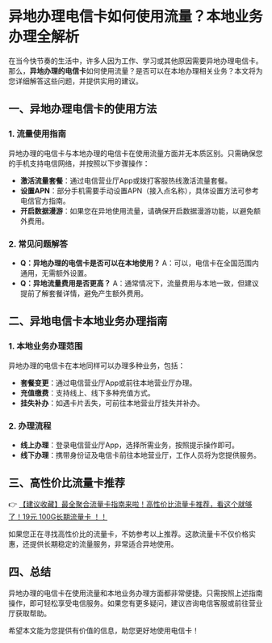# 异地办理电信卡如何使用流量？本地业务办理全解析

在当今快节奏的生活中，许多人因为工作、学习或其他原因需要异地办理电信卡。那么，**异地办理的电信卡**如何使用流量？是否可以在本地办理相关业务？本文将为您详细解答这些问题，并提供实用的建议。

## 一、异地办理电信卡的使用方法

### 1. 流量使用指南
异地办理的电信卡与本地办理的电信卡在使用流量方面并无本质区别。只需确保您的手机支持电信网络，并按照以下步骤操作：
- **激活流量套餐**：通过电信营业厅App或拨打客服热线激活流量套餐。
- **设置APN**：部分手机需要手动设置APN（接入点名称），具体设置方法可参考电信官方指南。
- **开启数据漫游**：如果您在异地使用流量，请确保开启数据漫游功能，以避免额外费用。

### 2. 常见问题解答
- **Q：异地办理的电信卡是否可以在本地使用？**
  A：可以，电信卡在全国范围内通用，无需额外设置。
- **Q：异地流量费用是否更高？**
  A：通常情况下，流量费用与本地一致，但建议提前了解套餐详情，避免产生额外费用。

## 二、异地电信卡本地业务办理指南

### 1. 本地业务办理范围
异地办理的电信卡在本地同样可以办理多种业务，包括：
- **套餐变更**：通过电信营业厅App或前往本地营业厅办理。
- **充值缴费**：支持线上、线下多种充值方式。
- **挂失补办**：如遇卡片丢失，可前往本地营业厅挂失并补办。

### 2. 办理流程
- **线上办理**：登录电信营业厅App，选择所需业务，按照提示操作即可。
- **线下办理**：携带身份证及电信卡前往本地营业厅，工作人员将为您提供服务。

## 三、高性价比流量卡推荐

👉 [【建议收藏】最全聚合流量卡指南来啦！高性价比流量卡推荐，看这个就够了！19元 100G长期流量卡 ！！](https://bit.ly/Liuliangka)

如果您正在寻找高性价比的流量卡，不妨参考以上推荐。这款流量卡不仅价格实惠，还提供长期稳定的流量服务，非常适合异地使用。

## 四、总结

异地办理的电信卡在使用流量和本地业务办理方面都非常便捷。只需按照上述指南操作，即可轻松享受电信服务。如果您有更多疑问，建议咨询电信客服或前往营业厅获取帮助。

希望本文能为您提供有价值的信息，助您更好地使用电信卡！